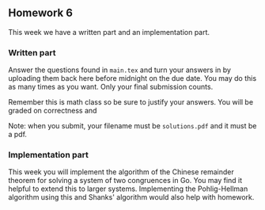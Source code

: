 ## Homework 6

This week we have a written part and an implementation part. 

### Written part 

Answer the questions found in `main.tex` and turn your answers in by uploading them 
back here before midnight on the due date. You may do this as many times as 
you want. Only your final submission counts.

Remember this is math class so be sure to justify your answers. You will be 
graded on correctness and 

Note: when you submit, your filename must be `solutions.pdf` and it must be a pdf. 

### Implementation part 

This week you will implement the algorithm of the Chinese remainder theorem 
for solving a system of two congruences in Go. You may find it helpful to extend 
this to larger systems. Implementing the Pohlig-Hellman algorithm using this 
and Shanks' algorithm would also help with homework. 

